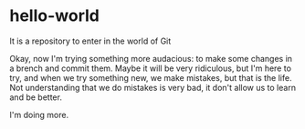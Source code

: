 # hello-world
It is a repository to enter in the world of Git

Okay, now I'm trying something more audacious: to make some changes in a brench and commit them. Maybe it will be very ridiculous, but I'm here to try, and when we try something new, we make mistakes, but that is the life.
Not understanding that we do mistakes is very bad, it don't allow us to learn and be better.


I'm doing more.
